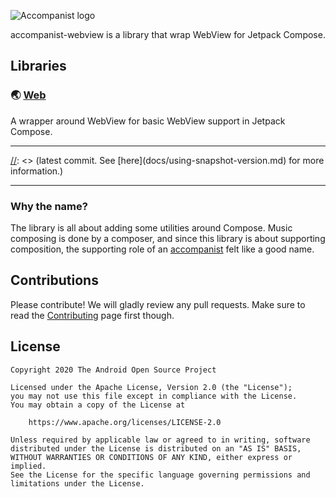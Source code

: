 ![Accompanist logo](docs/header.png)

accompanist-webview is a library that wrap WebView for Jetpack Compose.

## Libraries

### 🌏 [Web](./web/)
A wrapper around WebView for basic WebView support in Jetpack Compose.

---

[//]: <> (## Snapshots)

[//]: <> (Snapshots of the current development version of Accompanist are available, which track the)

[//]: <> (latest commit. See [here](docs/using-snapshot-version.md\) for more information.)

---

### Why the name?

The library is all about adding some utilities around Compose. Music composing is done by a
composer, and since this library is about supporting composition, the supporting role of an [accompanist](https://en.wikipedia.org/wiki/Accompaniment) felt like a good name.

## Contributions

Please contribute! We will gladly review any pull requests.
Make sure to read the [Contributing](CONTRIBUTING.md) page first though.

## License

```
Copyright 2020 The Android Open Source Project
 
Licensed under the Apache License, Version 2.0 (the "License");
you may not use this file except in compliance with the License.
You may obtain a copy of the License at

    https://www.apache.org/licenses/LICENSE-2.0

Unless required by applicable law or agreed to in writing, software
distributed under the License is distributed on an "AS IS" BASIS,
WITHOUT WARRANTIES OR CONDITIONS OF ANY KIND, either express or implied.
See the License for the specific language governing permissions and
limitations under the License.
```